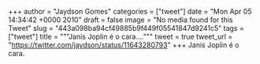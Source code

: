 
+++
author = "Jaydson Gomes"
categories = ["tweet"]
date = "Mon Apr 05 14:34:42 +0000 2010"
draft = false
image = "No media found for this Tweet"
slug = "443a098ba94cf49885b9f449f05541847d9241c5"
tags = ["tweet"]
title = """Janis Joplin é o cara...."""
tweet = true
tweet_url = "https://twitter.com/jaydson/status/11643280793"
+++
Janis Joplin é o cara.
